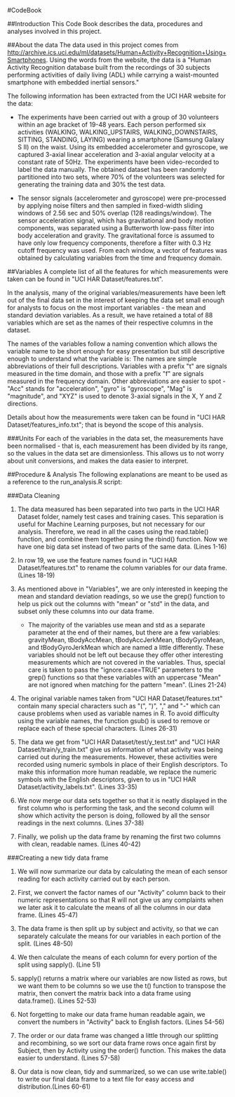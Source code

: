 #CodeBook

##Introduction
This Code Book describes the data, procedures and analyses involved in this project. 


##About the data
The data used in this project comes from http://archive.ics.uci.edu/ml/datasets/Human+Activity+Recognition+Using+Smartphones. Using the words from the website, the data is a "Human Activity Recognition database built from the recordings of 30 subjects performing activities of daily living (ADL) while carrying a waist-mounted smartphone with embedded inertial sensors."

The following information has been extracted from the UCI HAR website for the data:
* The experiments have been carried out with a group of 30 volunteers within an age bracket of 19-48 years. Each person performed six activities (WALKING, WALKING_UPSTAIRS, WALKING_DOWNSTAIRS, SITTING, STANDING, LAYING) wearing a smartphone (Samsung Galaxy S II) on the waist. Using its embedded accelerometer and gyroscope, we captured 3-axial linear acceleration and 3-axial angular velocity at a constant rate of 50Hz. The experiments have been video-recorded to label the data manually. The obtained dataset has been randomly partitioned into two sets, where 70% of the volunteers was selected for generating the training data and 30% the test data. 

* The sensor signals (accelerometer and gyroscope) were pre-processed by applying noise filters and then sampled in fixed-width sliding windows of 2.56 sec and 50% overlap (128 readings/window). The sensor acceleration signal, which has gravitational and body motion components, was separated using a Butterworth low-pass filter into body acceleration and gravity. The gravitational force is assumed to have only low frequency components, therefore a filter with 0.3 Hz cutoff frequency was used. From each window, a vector of features was obtained by calculating variables from the time and frequency domain. 


##Variables
A complete list of all the features for which measurements were taken can be found in "UCI HAR Dataset/features.txt".

In the analysis, many of the original variables/measurements have been left out of the final data set in the interest of keeping the data set small enough for analysts to focus on the most important variables - the mean and standard deviation variables. As a result, we have retained a total of 88 variables which are set as the names of their respective columns in the dataset. 

The names of the variables follow a naming convention which allows the variable name to be short enough for easy presentation but still descriptive enough to understand what the variable is: The names are simple abbreviations of their full descriptions. Variables with a prefix "t" are signals measured in the time domain, and those with a prefix "f" are signals measured in the frequency domain. Other abbreviations are easier to spot - "Acc" stands for "acceleration", "gyro" is "gyroscope", "Mag" is "magnitude", and "XYZ" is used to denote 3-axial signals in the X, Y and Z directions.

Details about how the measurements were taken can be found in "UCI HAR Dataset/features_info.txt"; that is beyond the scope of this analysis.

###Units
For each of the variables in the data set, the measurements have been normalised - that is, each measurement has been divided by its range, so the values in the data set are dimensionless. This allows us to not worry about unit conversions, and makes the data easier to interpret. 


##Procedure & Analysis
The following explanations are meant to be used as a reference to the run_analysis.R script:

###Data Cleaning
1. The data measured has been separated into two parts in the UCI HAR Dataset folder, namely test cases and training cases. This separation is useful for Machine Learning purposes, but not necessary for our analysis. Therefore, we read in all the cases using the read.table() function, and combine them together using the rbind() function. Now we have one big data set instead of two parts of the same data.
(Lines 1-16)

2. In row 19, we use the feature names found in "UCI HAR Dataset/features.txt" to rename the column variables for our data frame. 
(Lines 18-19)

3. As mentioned above in "Variables", we are only interested in keeping the mean and standard deviation readings, so we use the grep() function to help us pick out the columns with "mean" or "std" in the data, and subset only these columns into our data frame. 
	* The majority of the variables use mean and std as a separate parameter at the end of their names, but there are a few variables: gravityMean, tBodyAccMean, tBodyAccJerkMean, tBodyGyroMean, and tBodyGyroJerkMean which are named a little differently. These variables should not be left out because they offer other interesting measurements which are not covered in the variables. Thus, special care is taken to pass the "ignore.case=TRUE" parameters to the grep() functions so that these variables with an uppercase "Mean" are not ignored when matching for the pattern "mean". 
(Lines 21-24)

4. The original variable names taken from "UCI HAR Dataset/features.txt" contain many special characters such as "(", ")", "," and "-" which can cause problems when used as variable names in R. To avoid difficulty using the variable names, the function gsub() is used to remove or replace each of these special characters. 
(Lines 26-31)

5. The data we get from "UCI HAR Dataset/test/y\_test.txt" and "UCI HAR Dataset/train/y\_train.txt" give us information of what activity was being carried out during the measurements. However, these activities were recorded using numeric symbols in place of their English descriptors. To make this information more human readable, we replace the numeric symbols with the English descriptors, given to us in "UCI HAR Dataset/activity_labels.txt".
(Lines 33-35)

6. We now merge our data sets together so that it is neatly displayed in the first column who is performing the task, and the second column will show which activity the person is doing, followed by all the sensor readings in the next columns.
(Lines 37-38)

7. Finally, we polish up the data frame by renaming the first two columns with clean, readable names.
(Lines 40-42)

###Creating a new tidy data frame
1. We will now summarize our data by calculating the mean of each sensor reading for each activity carried out by each person. 

2. First, we convert the factor names of our "Activity" column back to their numeric representations so that R will not give us any complaints when we later ask it to calculate the means of all the columns in our data frame.
(Lines 45-47)

3. The data frame is then split up by subject and activity, so that we can separately calculate the means for our variables in each portion of the split. 
(Lines 48-50)

4. We then calculate the means of each column for every portion of the split using sapply(). 
(Line 51)

5. sapply() returns a matrix where our variables are now listed as rows, but we want them to be columns so we use the t() function to transpose the matrix, then convert the matrix back into a data frame using data.frame().
(Lines 52-53) 

6. Not forgetting to make our data frame human readable again, we convert the numbers in "Activity" back to English factors.
(Lines 54-56)

7. The order or our data frame was changed a little through our splitting and recombining, so we sort our data frame rows once again first by Subject, then by Activity using the order() function. This makes the data easier to understand.
(Lines 57-58)

8. Our data is now clean, tidy and summarized, so we can use write.table() to write our final data frame to a text file for easy access and distribution.(Lines 60-61)


